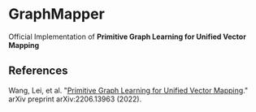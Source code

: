 # GraphMapper
Official Implementation of **Primitive Graph Learning for Unified Vector Mapping**

## References

Wang, Lei, et al. "[Primitive Graph Learning for Unified Vector Mapping](https://arxiv.org/abs/2206.13963)." arXiv preprint arXiv:2206.13963 (2022).

